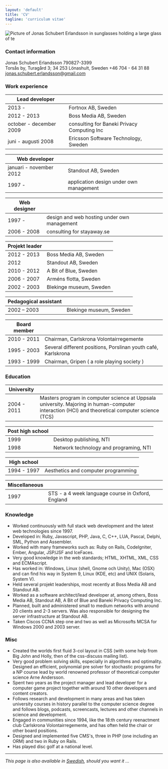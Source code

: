 ```yaml
---
layout: 'default'
title: 'CV'
tagline: 'curriculum vitae'
---
```

![Picture of Jonas Schubert Erlandsson in sunglasses holding a large glass of te](http://www.gravatar.com/avatar/e1c3d4473d83daf1d88e6e846d60e38b.png?s=150)
### Contact information
Jonas Schubert Erlandsson 790827-3399  
Torsås by, Turagård 3; 34 253 Lönashult, Sweden
+46 704 - 64 31 88  
jonas.schubert.erlandsson@gmail.com

### Work experience

  Lead developer | &nbsp;
-------|--------
  2013 - | Fortnox AB, Sweden
  2012 - 2013 | Boss Media AB, Sweden
  october - december 2009 | consulting for Baneki Privacy Computing Inc
  juni - augusti 2008 | Ericsson Software Technology, Sweden

  Web developer | &nbsp;
-------|--------
  januari - november 2012 | Standout AB, Sweden
  1997 - | application design under own management 

  Web designer | &nbsp;
-------|--------
  1997 -  | design and web hosting under own management 
  2006 - 2008 | consulting for stayaway.se

  Projekt leader | &nbsp;
-------|--------
  2012 - 2013 | Boss Media AB, Sweden
  2012 | Standout AB, Sweden
  2010 - 2012 | A Bit of Blue, Sweden
  2006 - 2007 | Arméns flotta, Sweden
  2002 - 2003 | Blekinge museum, Sweden

  Pedagogical assistant | &nbsp;
-------|--------
  2002 – 2003 | Blekinge museum, Sweden

  Board member | &nbsp;
-------|--------
  2010 - 2011 | Chairman, Carlskrona Volontairregemente
  1995 - 2003 | Several different positions, Porslinan youth café, Karlskrona
  1993 - 1999 | Chairman, Gripen ( a role playing society )

### Education

  University | &nbsp;
-------|--------
  2004 - 2011 | Masters program in computer science at Uppsala university. Majoring in human-computer interaction (HCI) and theoretical computer science (TCS)

  Post high school | &nbsp;
-------|--------
  1999 | Desktop publishing, NTI
  1998 | Network technology and programing, NTI

  High school | &nbsp;
-------|--------
  1994 - 1997 | Aesthetics and computer programming

  Miscellaneous | &nbsp;
-------|--------
  1997 | STS - a 4 week language course in Oxford, England

### Knowledge

* Worked continuously with full stack web development and the latest web technologies since 1997.
* Developed in: Ruby, Javascript, PHP, Java, C, C++, LUA, Pascal, Delphi, SML, Python and Assembler.
* Worked with many frameworks such as: Ruby on Rails, CodeIgniter, Ember, Angular, JSP/JSF and IceFaces.
* Very good knowledge in the web standards; HTML, XHTML, XML, CSS and ECMAscript.
* Has worked in: Windows, Linux (shell, Gnome och Unity), Mac (OSX) and can find his way in System 9, Linux (KDE, etc) and UNIX (Solaris, System V).
* Held several projekt leaderships, most recently at Boss Media AB and Standout AB.
* Worked as a software architect/lead developer at, among others, Boss Media AB, Standout AB, A Bit of Blue and Baneki Privacy Computing Inc.
* Planned, built and administered small to medium networks with around 20 clients and 2-3 servers. Was also responsible for designing the server infrastructure at Standout AB.
* Taken Ciscos CCNA step one and two as well as Microsofts MCSA for Windows 2000 and 2003 server.

### Misc

* Created the worlds first fluid 3-col layout in CSS (with some help from Big John and Holly, then of the css-discuss mailing list).
* Very good problem solving skills, especially in algorithms and optimality. Designed an efficient, polynomial pre solver for stochastic programs for a NP course lead by world renowned professor of theoretical computer science Arne Andersson.
* Spent two years as the project manager and lead developer for a computer game project together with around 10 other developers and content creators.
* Follows research and development in many areas and has taken university courses in history parallel to the computer science degree and follows blogs, podcasts, screencasts, lectures and other channels in science and development.
* Engaged in communities since 1994, like the 18:th century reenactment club Carlskrona Volontairregemente, and has often held the chair or other board positions.
* Designed and implemented five CMS's, three in PHP (one including an ORM) and two in Ruby on Rails.
* Has played disc golf at a national level.

--------------

*This page is also available in [Swedish](/cv-se/), should you want it ...*